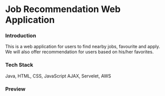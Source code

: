 # Job Recommendation Web Application
### Introduction
This is a web application for users to find nearby jobs, favourite and apply. We will also offer recommendation for users based on his/her favorites.

### Tech Stack
Java, HTML, CSS, JavaScript
AJAX, Servelet, AWS

### Preview
